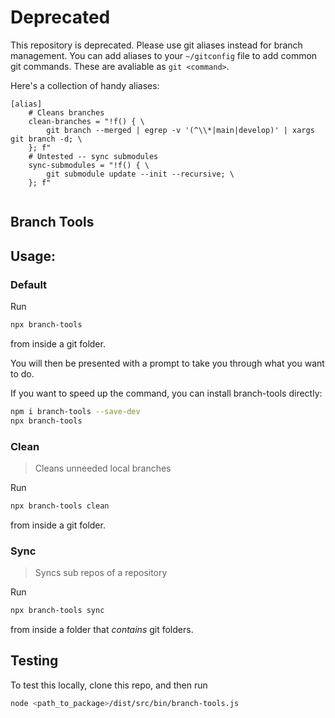 # Deprecated

This repository is deprecated. Please use git aliases instead for branch management.
You can add aliases to your `~/gitconfig` file to add common git commands. These are avaliable as `git <command>`.

Here's a collection of handy aliases:
```
[alias]
    # Cleans branches
    clean-branches = "!f() { \
        git branch --merged | egrep -v '(^\\*|main|develop)' | xargs git branch -d; \
    }; f"
    # Untested -- sync submodules
    sync-submodules = "!f() { \
        git submodule update --init --recursive; \
    }; f"
    
```




## Branch Tools

## Usage:

### Default

Run

```bash
npx branch-tools
```
from inside a git folder.

You will then be presented with a prompt to take you through what you want to do.

If you want to speed up the command, you can install branch-tools directly:
```bash
npm i branch-tools --save-dev
npx branch-tools
```

### Clean

> Cleans unneeded local branches

Run

```bash
npx branch-tools clean
```
from inside a git folder.

### Sync

> Syncs sub repos of a repository

Run

```bash
npx branch-tools sync
```
from inside a folder that *contains* git folders.

## Testing

To test this locally, clone this repo, and then run

```bash
node <path_to_package>/dist/src/bin/branch-tools.js
```
